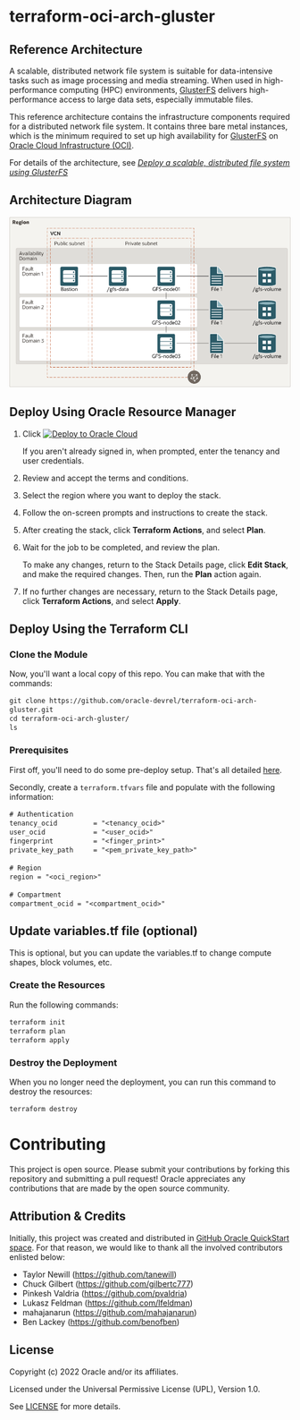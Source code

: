 # terraform-oci-arch-gluster

## Reference Architecture

A scalable, distributed network file system is suitable for data-intensive tasks such as image processing and media streaming. When used in high-performance computing (HPC) environments, [GlusterFS](https://www.gluster.org/) delivers high-performance access to large data sets, especially immutable files.

This reference architecture contains the infrastructure components required for a distributed network file system. It contains three bare metal instances, which is the minimum required to set up high availability for [GlusterFS](https://www.gluster.org/) on [Oracle Cloud Infrastructure (OCI)](https://cloud.oracle.com/en_US/cloud-infrastructure).

For details of the architecture, see [_Deploy a scalable, distributed file system using GlusterFS_](https://docs.oracle.com/en/solutions/deploy-glusterfs/index.html)

## Architecture Diagram 

![](./images/glusterfs-oci.png)
 
## Deploy Using Oracle Resource Manager

1. Click [![Deploy to Oracle Cloud](https://oci-resourcemanager-plugin.plugins.oci.oraclecloud.com/latest/deploy-to-oracle-cloud.svg)](https://cloud.oracle.com/resourcemanager/stacks/create?region=home&zipUrl=https://github.com/oracle-devrel/terraform-oci-arch-gluster/releases/latest/download/terraform-oci-arch-gluster-stack-latest.zip)

    If you aren't already signed in, when prompted, enter the tenancy and user credentials.

2. Review and accept the terms and conditions.

3. Select the region where you want to deploy the stack.

4. Follow the on-screen prompts and instructions to create the stack.

5. After creating the stack, click **Terraform Actions**, and select **Plan**.

6. Wait for the job to be completed, and review the plan.

    To make any changes, return to the Stack Details page, click **Edit Stack**, and make the required changes. Then, run the **Plan** action again.

7. If no further changes are necessary, return to the Stack Details page, click **Terraform Actions**, and select **Apply**. 

## Deploy Using the Terraform CLI

### Clone the Module
Now, you'll want a local copy of this repo.  You can make that with the commands:

    git clone https://github.com/oracle-devrel/terraform-oci-arch-gluster.git
    cd terraform-oci-arch-gluster/
    ls

### Prerequisites
First off, you'll need to do some pre-deploy setup.  That's all detailed [here](https://github.com/cloud-partners/oci-prerequisites).

Secondly, create a `terraform.tfvars` file and populate with the following information:

```
# Authentication
tenancy_ocid         = "<tenancy_ocid>"
user_ocid            = "<user_ocid>"
fingerprint          = "<finger_print>"
private_key_path     = "<pem_private_key_path>"

# Region
region = "<oci_region>"

# Compartment
compartment_ocid = "<compartment_ocid>"

````    

## Update variables.tf file (optional)
This is optional, but you can update the variables.tf to change compute shapes, block volumes, etc. 

### Create the Resources
Run the following commands:

    terraform init
    terraform plan
    terraform apply

### Destroy the Deployment
When you no longer need the deployment, you can run this command to destroy the resources:

    terraform destroy

# Contributing
This project is open source.  Please submit your contributions by forking this repository and submitting a pull request!  Oracle appreciates any contributions that are made by the open source community.

## Attribution & Credits
Initially, this project was created and distributed in [GitHub Oracle QuickStart space](https://github.com/oracle-quickstart/oci-gluster). For that reason, we would like to thank all the involved contributors enlisted below:
- Taylor Newill (https://github.com/tanewill)
- Chuck Gilbert (https://github.com/gilbertc777)
- Pinkesh Valdria (https://github.com/pvaldria)
- Lukasz Feldman (https://github.com/lfeldman)
- mahajanarun (https://github.com/mahajanarun)
- Ben Lackey (https://github.com/benofben)

## License
Copyright (c) 2022 Oracle and/or its affiliates.

Licensed under the Universal Permissive License (UPL), Version 1.0.

See [LICENSE](LICENSE) for more details.

